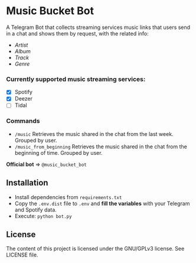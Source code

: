 # Music Bucket Bot

A Telegram Bot that collects streaming services music links that users send in a chat and shows them by request, with the related info:
- *Artist*
- *Album*
- *Track*
- *Genre*

### Currently supported music streaming services:
- [x] Spotify
- [x] Deezer
- [ ] Tidal

### Commands
- ```/music``` Retrieves the music shared in the chat from the last week. Grouped by user.
- ```/music_from_beginning``` Retrieves the music shared in the chat from the beginning of time. Grouped by user.


**Official bot** => ```@music_bucket_bot```

## Installation
- Install dependencies from ```requirements.txt```
- Copy the ```.env.dist``` file to ```.env``` and **fill the variables** with your Telegram and Spotify data.
- Execute: ```python bot.py```

## License
The content of this project is licensed under the GNU/GPLv3 license. See LICENSE file.
